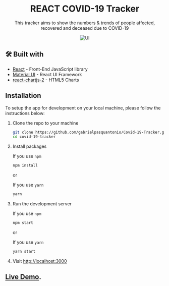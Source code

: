 <h1 align='center'>REACT COVID-19 Tracker</h1>

<p align="center">
This tracker aims to show the numbers & trends of people affected, recovered and deceased due to COVID-19
</p>
<p align='center'>
<img alt="UI" src="./main.png"  align='center'/>
</p>


## 🛠️ Built with

- [React](https://es.reactjs.org/) - Front-End JavaScript library
- [Material UI](https://material-ui.com/) - React UI Framework
- [react-chartjs-2](https://github.com/jerairrest/react-chartjs-2) - HTML5 Charts


## Installation

To setup the app for development on your local machine, please follow the instructions below:

1. Clone the repo to your machine

   ```bash
   git clone https://github.com/gabrielpasquantonio/Covid-19-Tracker.git
   cd covid-19-tracker
   ```

2. Install packages

   If you use `npm`

   ```bash
   npm install
   ```

   or

   If you use `yarn`

   ```bash
   yarn
   ```

3. Run the development server

   If you use `npm`

   ```bash
   npm start
   ```

   or

   If you use `yarn`

   ```bash
   yarn start
   ```

4. Visit <http://localhost:3000>


## [Live Demo](https://covid-19-tracker-50f8d.web.app/).



